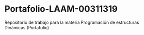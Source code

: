 # Portafolio-LAAM-00311319
Repositorio de trabajo para la materia Programación de estructuras Dinámicas (Portafolio)
